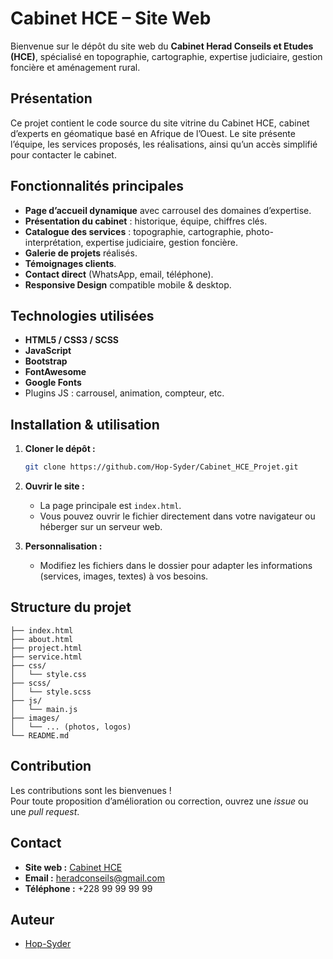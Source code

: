 # Cabinet HCE – Site Web

Bienvenue sur le dépôt du site web du **Cabinet Herad Conseils et Etudes (HCE)**, spécialisé en topographie, cartographie, expertise judiciaire, gestion foncière et aménagement rural.

## Présentation

Ce projet contient le code source du site vitrine du Cabinet HCE, cabinet d’experts en géomatique basé en Afrique de l’Ouest. Le site présente l’équipe, les services proposés, les réalisations, ainsi qu’un accès simplifié pour contacter le cabinet.

## Fonctionnalités principales

- **Page d’accueil dynamique** avec carrousel des domaines d’expertise.
- **Présentation du cabinet** : historique, équipe, chiffres clés.
- **Catalogue des services** : topographie, cartographie, photo-interprétation, expertise judiciaire, gestion foncière.
- **Galerie de projets** réalisés.
- **Témoignages clients**.
- **Contact direct** (WhatsApp, email, téléphone).
- **Responsive Design** compatible mobile & desktop.

## Technologies utilisées

- **HTML5 / CSS3 / SCSS**
- **JavaScript**
- **Bootstrap**
- **FontAwesome**
- **Google Fonts**
- Plugins JS : carrousel, animation, compteur, etc.

## Installation & utilisation

1. **Cloner le dépôt :**
   ```bash
   git clone https://github.com/Hop-Syder/Cabinet_HCE_Projet.git
   ```

2. **Ouvrir le site :**
   - La page principale est `index.html`.
   - Vous pouvez ouvrir le fichier directement dans votre navigateur ou héberger sur un serveur web.

3. **Personnalisation :**
   - Modifiez les fichiers dans le dossier pour adapter les informations (services, images, textes) à vos besoins.

## Structure du projet

```
├── index.html
├── about.html
├── project.html
├── service.html
├── css/
│   └── style.css
├── scss/
│   └── style.scss
├── js/
│   └── main.js
├── images/
│   └── ... (photos, logos)
└── README.md
```

## Contribution

Les contributions sont les bienvenues !  
Pour toute proposition d’amélioration ou correction, ouvrez une *issue* ou une *pull request*.

## Contact

- **Site web :** [Cabinet HCE](#)
- **Email :** heradconseils@gmail.com
- **Téléphone :** +228 99 99 99 99


## Auteur

- [Hop-Syder](https://github.com/Hop-Syder)
